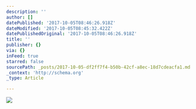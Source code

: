 ```yaml
---
description: ''
author: []
datePublished: '2017-10-05T08:46:26.918Z'
dateModified: '2017-10-05T08:45:32.422Z'
datePublishedOriginal: '2017-10-05T08:46:26.918Z'
title: ''
publisher: {}
via: {}
inFeed: true
starred: false
sourcePath: _posts/2017-10-05-df2ff7f4-b50b-42cf-a8ec-18d7cdeacfa1.md
_context: 'http://schema.org'
_type: Article

---
```

![](https://the-grid-user-content.s3-us-west-2.amazonaws.com/e1beb43e-5015-4e66-8dbd-aa2136de047c.jpg)